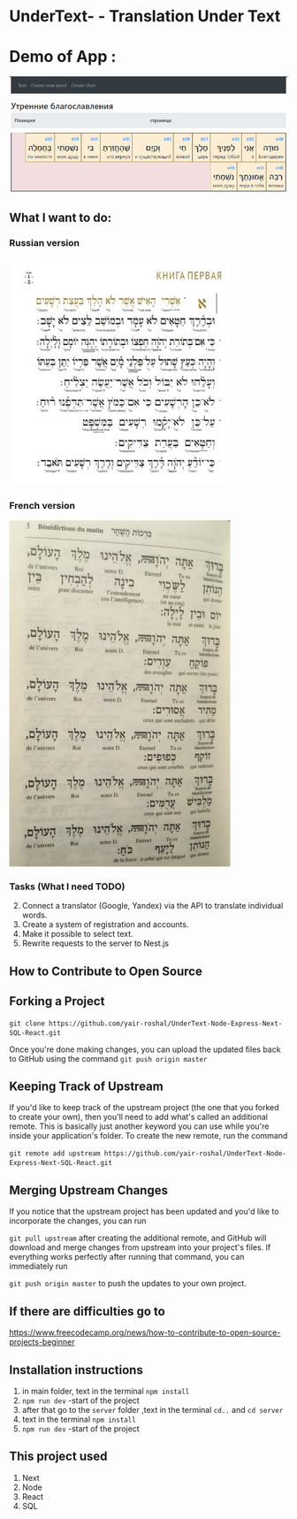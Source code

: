 # UnderText- - Translation Under Text

# Demo of App : 
![alt text]( images/img_for_github.png "Illustration for the project")

## What I want to do:

### Russian version
<img src=" images/tehilimRu.jpg"  width="400"/>

### French version
 <img src=" images/tehilFr.jpg"  width="400"/>

### Tasks (What I need TODO)
2. Connect a translator (Google, Yandex) via the API to translate individual words.
3. Create a system of registration and accounts.
4. Make it possible to select text.
5. Rewrite requests to the server to Nest.js

## How to Contribute to Open Source

## Forking a Project

`git clone https://github.com/yair-roshal/UnderText-Node-Express-Next-SQL-React.git`

Once you're done making changes, you can upload the updated files back to GitHub using the command
`git push origin master`

## Keeping Track of Upstream

If you'd like to keep track of the upstream project (the one that you forked to create your own), then you'll need to add what's called an additional remote. This is basically just another keyword you can use while you're inside your application's folder. To create the new remote, run the command

`git remote add upstream https://github.com/yair-roshal/UnderText-Node-Express-Next-SQL-React.git` 

## Merging Upstream Changes

If you notice that the upstream project has been updated and you'd like to incorporate the changes, you can run

`git pull upstream` after creating the additional remote, and GitHub will download and merge changes from upstream into your project's files. If everything works perfectly after running that command, you can immediately run

`git push origin master` to push the updates to your own project.

## If there are difficulties go to 
https://www.freecodecamp.org/news/how-to-contribute-to-open-source-projects-beginner


## Installation instructions

1. in main folder, text in the terminal `npm install`
2. `npm run dev` -start of the project
3. after that go to the `server` folder ,text in the terminal `cd..` and `cd server`
4. text in the terminal `npm install`
5. `npm run dev` -start of the project
  
## This project used

1. Next
2. Node
3. React
4. SQL

 
 